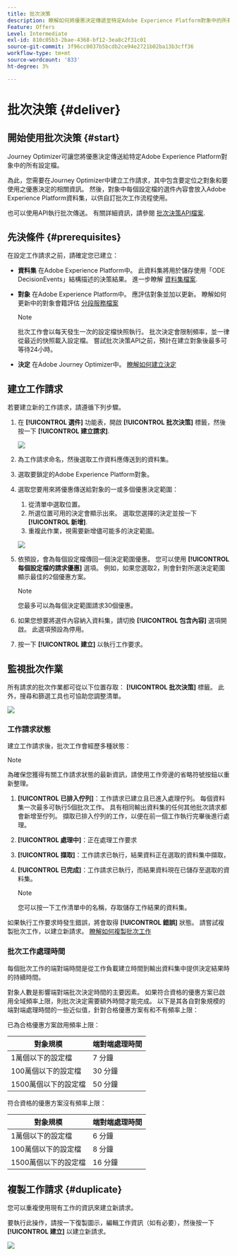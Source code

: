 ```yaml
---
title: 批次決策
description: 瞭解如何將優惠決定傳遞至特定Adobe Experience Platform對象中的所有設定檔。
Feature: Offers
Level: Intermediate
exl-id: 810c05b3-2bae-4368-bf12-3ea8c2f31c01
source-git-commit: 3f96cc0037b5bcdb2ce94e2721b02ba13b3cff36
workflow-type: tm+mt
source-wordcount: '833'
ht-degree: 3%

---
```


# 批次決策 {#deliver}

## 開始使用批次決策 {#start}

Journey Optimizer可讓您將優惠決定傳送給特定Adobe Experience Platform對象中的所有設定檔。

為此，您需要在Journey Optimizer中建立工作請求，其中包含要定位之對象和要使用之優惠決定的相關資訊。 然後，對象中每個設定檔的選件內容會放入Adobe Experience Platform資料集，以供自訂批次工作流程使用。

也可以使用API執行批次傳送。 有關詳細資訊，請參閱 [批次決策API檔案](api-reference/offer-delivery-api/batch-decisioning-api.md).

## 先決條件 {#prerequisites}

在設定工作請求之前，請確定您已建立：

* **資料集** 在Adobe Experience Platform中。 此資料集將用於儲存使用「ODE DecisionEvents」結構描述的決策結果。 進一步瞭解 [資料集檔案](https://experienceleague.adobe.com/docs/experience-platform/catalog/datasets/overview.html?lang=zh-Hant).

* **對象** 在Adobe Experience Platform中。 應評估對象並加以更新。 瞭解如何更新中的對象會籍評估 [分段服務檔案](http://www.adobe.com/go/segmentation-overview-en)

  >[!NOTE]
  >
  >批次工作會以每天發生一次的設定檔快照執行。 批次決定會限制頻率，並一律從最近的快照載入設定檔。 嘗試批次決策API之前，預計在建立對象後最多可等待24小時。

* **決定** 在Adobe Journey Optimizer中。 [瞭解如何建立決定](offer-activities/create-offer-activities.md)

<!-- in API doc, remove these info and add ref here-->

## 建立工作請求

若要建立新的工作請求，請遵循下列步驟。

1. 在 **[!UICONTROL 選件]** 功能表，開啟 **[!UICONTROL 批次決策]** 標籤，然後按一下 **[!UICONTROL 建立請求]**.

   ![](assets/batch-create.png)

1. 為工作請求命名，然後選取工作資料應傳送到的資料集。

1. 選取要鎖定的Adobe Experience Platform對象。

1. 選取您要用來將優惠傳送給對象的一或多個優惠決定範圍：
   1. 從清單中選取位置。
   1. 所選位置可用的決定會顯示出來。 選取您選擇的決定並按一下 **[!UICONTROL 新增]**.
   1. 重複此作業，視需要新增儘可能多的決定範圍。

   ![](assets/batch-decision.png)

1. 依預設，會為每個設定檔傳回一個決定範圍優惠。 您可以使用 **[!UICONTROL 每個設定檔的請求優惠]** 選項。 例如，如果您選取2，則會針對所選決定範圍顯示最佳的2個優惠方案。

   >[!NOTE]
   >
   >您最多可以為每個決定範圍請求30個優惠。

1. 如果您想要將選件內容納入資料集，請切換 **[!UICONTROL 包含內容]** 選項開啟。 此選項預設為停用。

1. 按一下 **[!UICONTROL 建立]** 以執行工作要求。

## 監視批次作業

所有請求的批次作業都可從以下位置存取： **[!UICONTROL 批次決策]** 標籤。 此外，搜尋和篩選工具也可協助您調整清單。

![](assets/batch-list.png)

### 工作請求狀態

建立工作請求後，批次工作會經歷多種狀態：

>[!NOTE]
>
>為確保您獲得有關工作請求狀態的最新資訊，請使用工作旁邊的省略符號按鈕以重新整理。

1. **[!UICONTROL 已排入佇列]**：工作請求已建立且已進入處理佇列。 每個資料集一次最多可執行5個批次工作。 具有相同輸出資料集的任何其他批次請求都會新增至佇列。 擷取已排入佇列的工作，以便在前一個工作執行完畢後進行處理。
1. **[!UICONTROL 處理中]**：正在處理工作要求
1. **[!UICONTROL 擷取]**：工作請求已執行，結果資料正在選取的資料集中擷取，
1. **[!UICONTROL 已完成]**：工作請求已執行，而結果資料現在已儲存至選取的資料集。

   >[!NOTE]
   >
   >您可以按一下工作清單中的名稱，存取儲存工作結果的資料集。

如果執行工作要求時發生錯誤，將會取得 **[!UICONTROL 錯誤]** 狀態。 請嘗試複製批次工作，以建立新請求。 [瞭解如何複製批次工作](#duplicate)

### 批次工作處理時間

每個批次工作的端對端時間是從工作負載建立時間到輸出資料集中提供決定結果時的持續時間。

對象人數是影響端對端批次決定時間的主要因素。 如果符合資格的優惠方案已啟用全域頻率上限，則批次決定需要額外時間才能完成。 以下是其各自對象規模的端對端處理時間的一些近似值，針對合格優惠方案有和不有頻率上限：

已為合格優惠方案啟用頻率上限：

| 對象規模 | 端對端處理時間 |
|--------------|----------------------------|
| 1萬個以下的設定檔 | 7 分鐘 |
| 100萬個以下的設定檔 | 30 分鐘 |
| 1500萬個以下的設定檔 | 50 分鐘 |

符合資格的優惠方案沒有頻率上限：

| 對象規模 | 端對端處理時間 |
|--------------|----------------------------|
| 1萬個以下的設定檔 | 6 分鐘 |
| 100萬個以下的設定檔 | 8 分鐘 |
| 1500萬個以下的設定檔 | 16 分鐘 |

## 複製工作請求 {#duplicate}

您可以重複使用現有工作的資訊來建立新請求。

要執行此操作，請按一下復製圖示，編輯工作資訊（如有必要），然後按一下 **[!UICONTROL 建立]** 以建立新請求。

![](assets/batch-duplicate.png)
